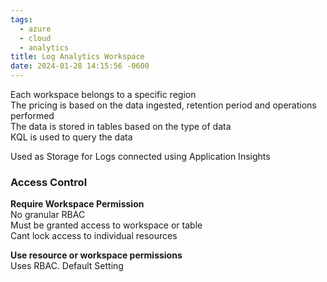 ```yaml
---
tags:
  - azure
  - cloud
  - analytics
title: Log Analytics Workspace
date: 2024-01-28 14:15:56 -0600
---
```


Each workspace belongs to a specific region  
The pricing is based on the data ingested, retention period and operations performed  
The data is stored in tables based on the type of data  
KQL is used to query the data

Used as Storage for Logs connected using Application Insights

### Access Control

**Require Workspace Permission**  
No granular RBAC    
Must be granted access to workspace or table  
Cant lock access to individual resources

**Use resource or workspace permissions**  
Uses RBAC. Default Setting
